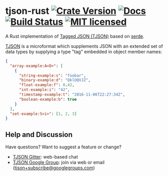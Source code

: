 # tjson-rust [![Crate Version][crate-image]][crate-link] [![Docs][docs-image]][docs-link] [![Build Status][build-image]][build-link] [![MIT licensed][license-image]][license-link]

A Rust implementation of [Tagged JSON (TJSON)][TJSON] based on [serde].

[TJSON] is a microformat which supplements JSON with an extended set of
data types by supplying a type "tag" embedded in object member names:

```json
{
  "array-example:A<O>": [
    {
      "string-example:s": "foobar",
      "binary-example:d": "QklOQVJZ",
      "float-example:f": 0.42,
      "int-example:i": "42",
      "timestamp-example:t": "2016-11-06T22:27:34Z",
      "boolean-example:b": true
    }
  ],
  "set-example:S<i>": [1, 2, 3]
}
```

[crate-image]: https://img.shields.io/crates/v/tjson.svg
[crate-link]: https://crates.io/crates/tjson
[docs-image]: https://docs.rs/tjson/badge.svg
[docs-link]: https://docs.rs/tjson/
[build-image]: https://travis-ci.org/tjson/tjson-rust.svg?branch=master
[build-link]: https://travis-ci.org/tjson/tjson-rust
[license-image]: https://img.shields.io/badge/license-MIT-blue.svg
[license-link]: https://github.com/tjson/tjson-rust/blob/master/LICENSE.txt
[TJSON]: https://www.tjson.org/
[serde]: https://github.com/serde-rs/serde/

## Help and Discussion

Have questions? Want to suggest a feature or change?

* [TJSON Gitter]: web-based chat
* [TJSON Google Group]: join via web or email ([tjson+subscribe@googlegroups.com])

[TJSON Gitter]: https://gitter.im/tjson/Lobby
[TJSON Google Group]: https://groups.google.com/forum/#!forum/tjson
[tjson+subscribe@googlegroups.com]: mailto:tjson+subscribe@googlegroups.com
